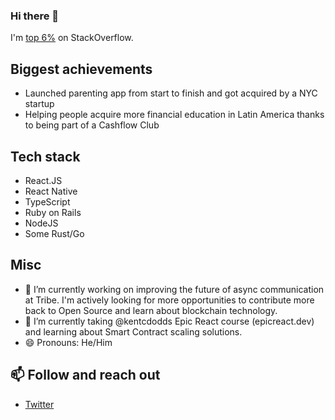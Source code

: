 ### Hi there 👋

I'm [top 6%](https://stackoverflow.com/users/221612/kenny-meyer) on StackOverflow.

## Biggest achievements

- Launched parenting app from start to finish and got acquired by a NYC startup
- Helping people acquire more financial education in Latin America thanks to being part of a Cashflow Club

## Tech stack
  - React.JS
  - React Native
  - TypeScript
  - Ruby on Rails
  - NodeJS
  - Some Rust/Go

## Misc
- 🔭 I’m currently working on improving the future of async communication at Tribe.
     I'm actively looking for more opportunities to contribute more back to Open Source and learn about blockchain technology.
- 🌱 I’m currently taking @kentcdodds Epic React course (epicreact.dev) and learning about Smart Contract scaling solutions.
- 😄 Pronouns: He/Him

## 📫 Follow and reach out
- [Twitter](https://twitter.com/meyerkenny)

<!--
**kennym/kennym** is a ✨ _special_ ✨ repository because its `README.md` (this file) appears on your GitHub profile.

Here are some ideas to get you started:

- 🔭 I’m currently working on ...
- 🌱 I’m currently learning ...
- 👯 I’m looking to collaborate on ...
- 🤔 I’m looking for help with ...
- 💬 Ask me about ...
- 📫 How to reach me: ...
- 😄 Pronouns: ...
- ⚡ Fun fact: ...
-->
